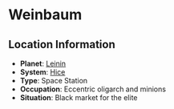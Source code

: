 # Weinbaum

## Location Information
- **Planet**: [Leinin](../planet--leinin.md)
- **System**: [Hice](../../../system--hice.md)
- **Type**: Space Station
- **Occupation**: Eccentric oligarch and minions
- **Situation**: Black market for the elite